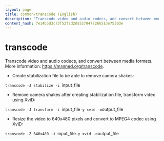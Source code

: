 ```yaml
---
layout: page
title: common/transcode (English)
description: "Transcode video and audio codecs, and convert between media formats."
content_hash: 7e14bbd3c73f52f2d2d8527047726651de75303e
---
```

# transcode

Transcode video and audio codecs, and convert between media formats.
More information: <https://manned.org/transcode>.

- Create stabilization file to be able to remove camera shakes:

`transcode -J stabilize -i `<span class="tldr-var badge badge-pill bg-dark-lm bg-white-dm text-white-lm text-dark-dm font-weight-bold">input_file</span>

- Remove camera shakes after creating stabilization file, transform video using XviD:

`transcode -J transform -i `<span class="tldr-var badge badge-pill bg-dark-lm bg-white-dm text-white-lm text-dark-dm font-weight-bold">input_file</span>` -y xvid -o `<span class="tldr-var badge badge-pill bg-dark-lm bg-white-dm text-white-lm text-dark-dm font-weight-bold">output_file</span>

- Resize the video to 640x480 pixels and convert to MPEG4 codec using XviD:

`transcode -Z 640x480 -i `<span class="tldr-var badge badge-pill bg-dark-lm bg-white-dm text-white-lm text-dark-dm font-weight-bold">input_file</span>` -y xvid -o `<span class="tldr-var badge badge-pill bg-dark-lm bg-white-dm text-white-lm text-dark-dm font-weight-bold">output_file</span>
